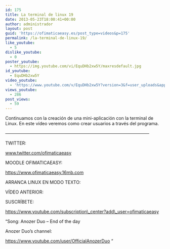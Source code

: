 ```yaml
---
id: 175
title: La terminal de linux 19
date: 2013-05-23T18:00:41+00:00
author: administrador
layout: post
guid: 'https://ofimaticaeasy.es/post_type=videos&p=175'
permalink: /la-terminal-de-linux-19/
like_youtube:
  - 5
dislike_youtube:
  - 0
poster_youtube:
  - https://img.youtube.com/vi/EquDHb2xw5Y/maxresdefault.jpg
id_youtube:
  - EquDHb2xw5Y
video_youtube:
  - 'https://www.youtube.com/v/EquDHb2xw5Y?version=3&f=user_uploads&app=youtube_gdata'
views_youtube:
  - 286
post_views:
  - 59
---
```

Continuamos con la creación de una mini-aplicación con la terminal de Linux. En este vídeo veremos como crear usuarios a través del programa.

&#8212;&#8212;&#8212;&#8212;&#8212;&#8212;&#8212;&#8212;&#8212;&#8212;&#8212;&#8212;&#8212;&#8212;&#8212;&#8212;&#8212;&#8212;&#8212;&#8212;&#8212;&#8212;&#8212;&#8212;&#8212;&#8212;&#8212;&#8212;&#8212;&#8212;&#8212;&#8212;&#8211;

TWITTER:
  
www.twitter.com/ofimaticaeasy

MOODLE OFIMATICAEASY:

https://www.ofimaticaeasy.16mb.com

ARRANCA LINUX EN MODO TEXTO:



VÍDEO ANTERIOR:



SUSCRÍBETE:

https://www.youtube.com/subscription\_center?add\_user=ofimaticaeasy

&#8220;Song: Anozer Duo &#8211; End of the day
  
Anozer Duo&#8217;s channel:
  
https://www.youtube.com/user/OfficialAnozerDuo &#8220;